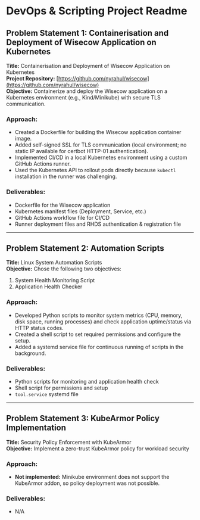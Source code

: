 # DevOps & Scripting Project Readme

## Problem Statement 1: Containerisation and Deployment of Wisecow Application on Kubernetes

**Title:** Containerisation and Deployment of Wisecow Application on Kubernetes  
**Project Repository:** [https://github.com/nyrahul/wisecow](https://github.com/nyrahul/wisecow)  
**Objective:** Containerize and deploy the Wisecow application on a Kubernetes environment (e.g., Kind/Minikube) with secure TLS communication.  

### Approach:
- Created a Dockerfile for building the Wisecow application container image.  
- Added self-signed SSL for TLS communication (local environment; no static IP available for certbot HTTP-01 authentication).  
- Implemented CI/CD in a local Kubernetes environment using a custom GitHub Actions runner.  
- Used the Kubernetes API to rollout pods directly because `kubectl` installation in the runner was challenging.  

### Deliverables:
- Dockerfile for the Wisecow application  
- Kubernetes manifest files (Deployment, Service, etc.)  
- GitHub Actions workflow file for CI/CD  
- Runner deployment files and RHDS authentication & registration file  

---

## Problem Statement 2: Automation Scripts

**Title:** Linux System Automation Scripts  
**Objective:** Chose the following two objectives:  
1. System Health Monitoring Script  
2. Application Health Checker  

### Approach:
- Developed Python scripts to monitor system metrics (CPU, memory, disk space, running processes) and check application uptime/status via HTTP status codes.  
- Created a shell script to set required permissions and configure the setup.  
- Added a systemd service file for continuous running of scripts in the background.  

### Deliverables:
- Python scripts for monitoring and application health check  
- Shell script for permissions and setup  
- `tool.service` systemd file  

---

## Problem Statement 3: KubeArmor Policy Implementation

**Title:** Security Policy Enforcement with KubeArmor  
**Objective:** Implement a zero-trust KubeArmor policy for workload security  

### Approach:
- **Not implemented:** Minikube environment does not support the KubeArmor addon, so policy deployment was not possible.  

### Deliverables:
- N/A

